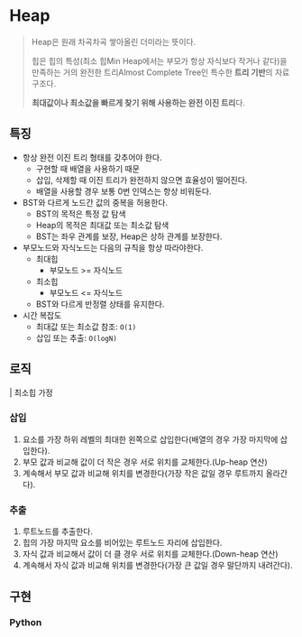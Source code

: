 # Heap

> Heap은 원래 차곡차곡 쌓아올린 더미라는 뜻이다.
>
> 힙은 힙의 특성(최소 힙Min Heap에서는 부모가 항상 자식보다 작거나 같다)을 만족하는 거의 완전한 트리Almost Complete Tree인 특수한 **트리 기반**의 자료구조다.
>
> **최대값이나 최소값을 빠르게 찾기 위해 사용하는 완전 이진 트리**다.

## 특징

- 항상 완전 이진 트리 형태를 갖추어야 한다.
  - 구현할 때 배열을 사용하기 때문
  - 삽입, 삭제할 때 이진 트리가 완전하지 않으면 효율성이 떨어진다.
  - 배열을 사용할 경우 보통 0번 인덱스는 항상 비워둔다.
- BST와 다르게 노드간 값의 중복을 허용한다.
  - BST의 목적은 특정 값 탐색
  - Heap의 목적은 최대값 또는 최소값 탐색
  - BST는 좌우 관계를 보장, Heap은 상하 관계를 보장한다.
- 부모노드와 자식노드는 다음의 규칙을 항상 따라야한다.
  - 최대힙
    - 부모노드 >= 자식노드
  - 최소힙
    - 부모노드 <= 자식노드
  - BST와 다르게 반정렬 상태를 유지한다.
- 시간 복잡도
  - 최대값 또는 최소값 참조: `O(1)`
  - 삽입 또는 추출: `O(logN)`



## 로직

| 최소힙 가정

### 삽입

1. 요소를 가장 하위 레벨의 최대한 왼쪽으로 삽입한다(배열의 경우 가장 마지막에 삽입한다).
2. 부모 값과 비교해 값이 더 작은 경우 서로 위치를 교체한다.(Up-heap 연산)
3. 계속해서 부모 값과 비교해 위치를 변경한다(가장 작은 값일 경우 루트까지 올라간다).

### 추출

1. 루트노드를 추출한다.
2. 힙의 가장 마지막 요소를 비어있는 루트노드 자리에 삽입한다.
3. 자식 값과 비교해서 값이 더 클 경우 서로 위치를 교체한다.(Down-heap 연산)
4. 계속해서 자식 값과 비교해 위치를 변경한다(가장 큰 값일 경우 말단까지 내려간다).



## 구현

### Python

```python

```

